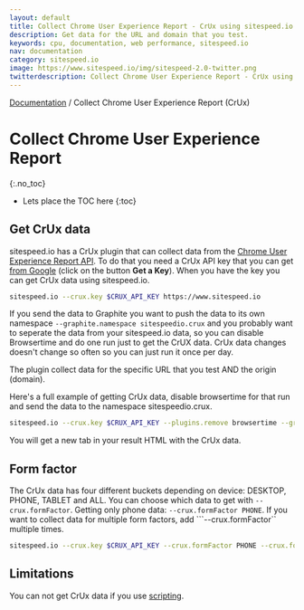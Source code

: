 ```yaml
---
layout: default
title: Collect Chrome User Experience Report - CrUx using sitespeed.io
description: Get data for the URL and domain that you test.
keywords: cpu, documentation, web performance, sitespeed.io
nav: documentation
category: sitespeed.io
image: https://www.sitespeed.io/img/sitespeed-2.0-twitter.png
twitterdescription: Collect Chrome User Experience Report - CrUx using sitespeed.io
---
```


[Documentation]({{site.baseurl}}/documentation/sitespeed.io/) / Collect Chrome User Experience Report (CrUx)

# Collect Chrome User Experience Report
{:.no_toc}

* Lets place the TOC here
{:toc}

## Get CrUx data
sitespeed.io has a CrUx plugin that can collect data from the [Chrome User Experience Report API](https://web.dev/chrome-ux-report-api/). To do that you need a CrUx API key that you can get [from Google](https://developers.google.com/web/tools/chrome-user-experience-report/api/guides/getting-started#APIKey) (click on the button **Get a Key**). When you have the key you can get CrUx data using sitespeed.io.

~~~bash
sitespeed.io --crux.key $CRUX_API_KEY https://www.sitespeed.io
~~~

If you send the data to Graphite you want to push the data to its own namespace ```--graphite.namespace sitespeedio.crux``` and you probably want to seperate the data from your sitespeed.io data, so you can disable Browsertime and do one run just to get the CrUX data. CrUx data changes doesn't change so often so you can just run it once per day.

The plugin collect data for the specific URL that you test AND the origin (domain). 

Here's a full example of getting CrUx data, disable browsertime for that run and send the data to the namespace sitespeedio.crux.

~~~bash
sitespeed.io --crux.key $CRUX_API_KEY --plugins.remove browsertime --graphite.namespace sitespeedio.crux https://www.sitespeed.io
~~~

You will get a new tab in your result HTML with the CrUx data.

## Form factor
The CrUx data has four different buckets depending on device: DESKTOP, PHONE, TABLET and ALL. You can choose which data to get with ```--crux.formFactor```. Getting only phone data: ```--crux.formFactor PHONE```. If you want to collect data for multiple form factors, add ```--crux.formFactor`` multiple times.

~~~bash
sitespeed.io --crux.key $CRUX_API_KEY --crux.formFactor PHONE --crux.formFactor ALL https://www.sitespeed.io
~~~

## Limitations
You can not get CrUx data if you use [scripting](/documentation/sitespeed.io/scripting/).